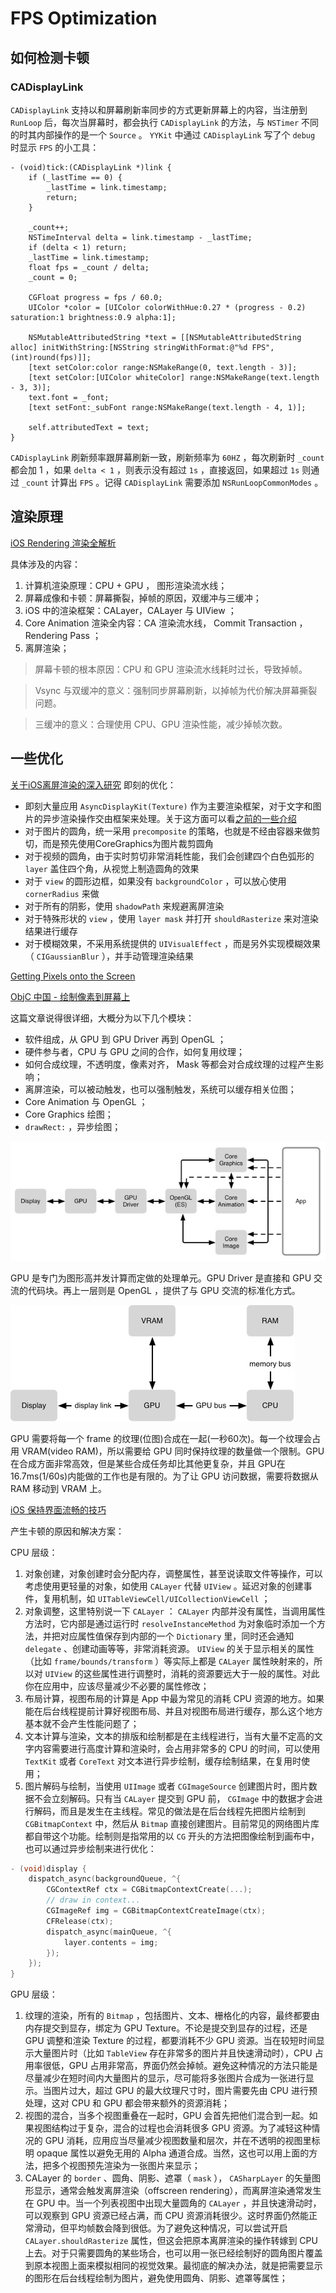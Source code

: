# FPS Optimization

## 如何检测卡顿
### CADisplayLink
`CADisplayLink` 支持以和屏幕刷新率同步的方式更新屏幕上的内容，当注册到 `RunLoop` 后，每次当屏幕时，都会执行 `CADisplayLink` 的方法，与 `NSTimer` 不同的时其内部操作的是一个 `Source` 。 `YYKit` 中通过 `CADisplayLink` 写了个 `debug` 时显示 `FPS` 的小工具：

```objc
- (void)tick:(CADisplayLink *)link {
    if (_lastTime == 0) {
        _lastTime = link.timestamp;
        return;
    }
    
    _count++;
    NSTimeInterval delta = link.timestamp - _lastTime;
    if (delta < 1) return;
    _lastTime = link.timestamp;
    float fps = _count / delta;
    _count = 0;
    
    CGFloat progress = fps / 60.0;
    UIColor *color = [UIColor colorWithHue:0.27 * (progress - 0.2) saturation:1 brightness:0.9 alpha:1];
    
    NSMutableAttributedString *text = [[NSMutableAttributedString alloc] initWithString:[NSString stringWithFormat:@"%d FPS",(int)round(fps)]];
    [text setColor:color range:NSMakeRange(0, text.length - 3)];
    [text setColor:[UIColor whiteColor] range:NSMakeRange(text.length - 3, 3)];
    text.font = _font;
    [text setFont:_subFont range:NSMakeRange(text.length - 4, 1)];
    
    self.attributedText = text;
}
```

`CADisplayLink` 刷新频率跟屏幕刷新一致，刷新频率为 `60HZ` ，每次刷新时 `_count` 都会加 1 ，如果 `delta < 1` ，则表示没有超过 `1s` ，直接返回，如果超过 `1s` 则通过 `_count` 计算出 `FPS` 。记得 `CADisplayLink` 需要添加 `NSRunLoopCommonModes` 。

## 渲染原理
[iOS Rendering 渲染全解析](https://github.com/RickeyBoy/Rickey-iOS-Notes/blob/master/%E7%AC%94%E8%AE%B0/iOS%20Rendering.md)

具体涉及的内容：

1. 计算机渲染原理：CPU + GPU ， 图形渲染流水线；
2. 屏幕成像和卡顿：屏幕撕裂，掉帧的原因，双缓冲与三缓冲；
3. iOS 中的渲染框架：CALayer，CALayer 与 UIView ；
4. Core Animation 渲染全内容：CA 渲染流水线， Commit Transaction ， Rendering Pass ；
5. 离屏渲染；

> 屏幕卡顿的根本原因：CPU 和 GPU 渲染流水线耗时过长，导致掉帧。

> Vsync 与双缓冲的意义：强制同步屏幕刷新，以掉帧为代价解决屏幕撕裂问题。

> 三缓冲的意义：合理使用 CPU、GPU 渲染性能，减少掉帧次数。

## 一些优化
[关于iOS离屏渲染的深入研究](https://zhuanlan.zhihu.com/p/72653360)
即刻的优化：
- 即刻大量应用 `AsyncDisplayKit(Texture)` 作为主要渲染框架，对于文字和图片的异步渲染操作交由框架来处理。关于这方面可以看[之前的一些介绍](https://link.zhihu.com/?target=https%3A//medium.com/jike-engineering/asyncdisplaykit%25E4%25BB%258B%25E7%25BB%258D-%25E4%25B8%2580-6b871d29e005)
- 对于图片的圆角，统一采用 `precomposite` 的策略，也就是不经由容器来做剪切，而是预先使用CoreGraphics为图片裁剪圆角
- 对于视频的圆角，由于实时剪切非常消耗性能，我们会创建四个白色弧形的 `layer` 盖住四个角，从视觉上制造圆角的效果
- 对于 `view` 的圆形边框，如果没有 `backgroundColor` ，可以放心使用 `cornerRadius` 来做
- 对于所有的阴影，使用 `shadowPath` 来规避离屏渲染
- 对于特殊形状的 `view` ，使用 `layer mask` 并打开  `shouldRasterize` 来对渲染结果进行缓存
- 对于模糊效果，不采用系统提供的 `UIVisualEffect` ，而是另外实现模糊效果（ `CIGaussianBlur` ），并手动管理渲染结果

[Getting Pixels onto the Screen](https://www.objc.io/issues/3-views/moving-pixels-onto-the-screen/)

[ObjC 中国 - 绘制像素到屏幕上](https://objccn.io/issue-3-1/)

这篇文章说得很详细，大概分为以下几个模块：

- 软件组成，从 GPU 到 GPU Driver 再到 OpenGL ；
- 硬件参与者，CPU 与 GPU 之间的合作，如何复用纹理；
- 如何合成纹理，不透明度，像素对齐， Mask 等都会对合成纹理的过程产生影响；
- 离屏渲染，可以被动触发，也可以强制触发，系统可以缓存相关位图；
- Core Animation 与 OpenGL ；
- Core Graphics 绘图；
- `drawRect:` ，异步绘图；

![](media/15996170944542.jpg)

GPU 是专门为图形高并发计算而定做的处理单元。GPU Driver 是直接和 GPU 交流的代码块。再上一层则是 OpenGL ，提供了与 GPU 交流的标准化方式。

![](media/15996171259588.jpg)

GPU 需要将每一个 frame 的纹理(位图)合成在一起(一秒60次)。每一个纹理会占用 VRAM(video RAM)，所以需要给 GPU 同时保持纹理的数量做一个限制。GPU 在合成方面非常高效，但是某些合成任务却比其他更复杂，并且 GPU在 16.7ms(1/60s)内能做的工作也是有限的。为了让 GPU 访问数据，需要将数据从 RAM 移动到 VRAM 上。

[iOS 保持界面流畅的技巧](https://blog.ibireme.com/2015/11/12/smooth_user_interfaces_for_ios/)

产生卡顿的原因和解决方案：

CPU 层级：

1. 对象创建，对象创建时会分配内存，调整属性，甚至说读取文件等操作，可以考虑使用更轻量的对象，如使用 `CALayer` 代替 `UIView` 。延迟对象的创建事件，复用机制，如 `UITableViewCell/UICollectionViewCell` ；
2. 对象调整，这里特别说一下 `CALayer` ： `CALayer` 内部并没有属性，当调用属性方法时，它内部是通过运行时 `resolveInstanceMethod` 为对象临时添加一个方法，并把对应属性值保存到内部的一个 `Dictionary` 里，同时还会通知 `delegate` 、创建动画等等，非常消耗资源。 `UIView` 的关于显示相关的属性（比如 `frame/bounds/transform` ）等实际上都是 `CALayer` 属性映射来的，所以对 `UIView` 的这些属性进行调整时，消耗的资源要远大于一般的属性。对此你在应用中，应该尽量减少不必要的属性修改；
3. 布局计算，视图布局的计算是 App 中最为常见的消耗 CPU 资源的地方。如果能在后台线程提前计算好视图布局、并且对视图布局进行缓存，那么这个地方基本就不会产生性能问题了；
4. 文本计算与渲染，文本的排版和绘制都是在主线程进行，当有大量不定高的文字内容需要进行高度计算和渲染时，会占用非常多的 CPU 的时间，可以使用 `TextKit` 或者 `CoreText` 对文本进行异步绘制，缓存绘制结果，在复用时使用；
5. 图片解码与绘制，当使用 `UIImage` 或者 `CGImageSource` 创建图片时，图片数据不会立刻解码。只有当 `CALayer` 提交到 GPU 前， `CGImage` 中的数据才会进行解码，而且是发生在主线程。常见的做法是在后台线程先把图片绘制到 `CGBitmapContext` 中，然后从 `Bitmap` 直接创建图片。目前常见的网络图片库都自带这个功能。绘制则是指常用的以 `CG` 开头的方法把图像绘制到画布中，也可以通过异步绘制来进行优化：

```objectivec
- (void)display {
    dispatch_async(backgroundQueue, ^{
        CGContextRef ctx = CGBitmapContextCreate(...);
        // draw in context...
        CGImageRef img = CGBitmapContextCreateImage(ctx);
        CFRelease(ctx);
        dispatch_async(mainQueue, ^{
            layer.contents = img;
        });
    });
}
```

GPU 层级：

1. 纹理的渲染，所有的 `Bitmap` ，包括图片、文本、栅格化的内容，最终都要由内存提交到显存，绑定为 GPU Texture。不论是提交到显存的过程，还是 GPU 调整和渲染 Texture 的过程，都要消耗不少 GPU 资源。当在较短时间显示大量图片时（比如 `TableView` 存在非常多的图片并且快速滑动时），CPU 占用率很低，GPU 占用非常高，界面仍然会掉帧。避免这种情况的方法只能是尽量减少在短时间内大量图片的显示，尽可能将多张图片合成为一张进行显示。当图片过大，超过 GPU 的最大纹理尺寸时，图片需要先由 CPU 进行预处理，这对 CPU 和 GPU 都会带来额外的资源消耗；
2. 视图的混合，当多个视图重叠在一起时，GPU 会首先把他们混合到一起。如果视图结构过于复杂，混合的过程也会消耗很多 GPU 资源。为了减轻这种情况的 GPU 消耗，应用应当尽量减少视图数量和层次，并在不透明的视图里标明 opaque 属性以避免无用的 Alpha 通道合成。当然，这也可以用上面的方法，把多个视图预先渲染为一张图片来显示；
3. CALayer 的 `border` 、圆角、阴影、遮罩（ `mask` ）， `CASharpLayer` 的矢量图形显示，通常会触发离屏渲染（offscreen rendering），而离屏渲染通常发生在 GPU 中。当一个列表视图中出现大量圆角的 `CALayer` ，并且快速滑动时，可以观察到 GPU 资源已经占满，而 CPU 资源消耗很少。这时界面仍然能正常滑动，但平均帧数会降到很低。为了避免这种情况，可以尝试开启 `CALayer.shouldRasterize` 属性，但这会把原本离屏渲染的操作转嫁到 CPU 上去。对于只需要圆角的某些场合，也可以用一张已经绘制好的圆角图片覆盖到原本视图上面来模拟相同的视觉效果。最彻底的解决办法，就是把需要显示的图形在后台线程绘制为图片，避免使用圆角、阴影、遮罩等属性；
